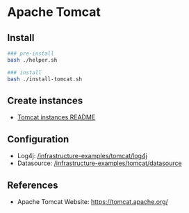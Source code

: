 # Apache Tomcat

## Install

```bash
### pre-install
bash ./helper.sh

### install
bash ./install-tomcat.sh
```

## Create instances

- [Tomcat instances README](/tomcat/instance/)

## Configuration

- Log4j: [/infrastructure-examples/tomcat/log4j](/tomcat/log4j/)
- Datasource: [/infrastructure-examples/tomcat/datasource](/tomcat/datasource/)

## References

- Apache Tomcat Website: <https://tomcat.apache.org/>
